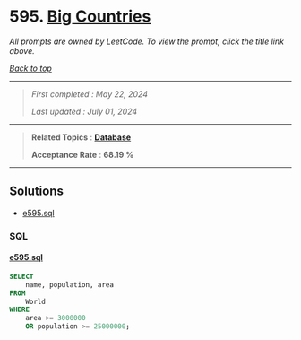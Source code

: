# 595. [Big Countries](<https://leetcode.com/problems/big-countries>)

*All prompts are owned by LeetCode. To view the prompt, click the title link above.*

*[Back to top](<../README.md>)*

------

> *First completed : May 22, 2024*
>
> *Last updated : July 01, 2024*

------

> **Related Topics** : **[Database](<by_topic/Database.md>)**
>
> **Acceptance Rate** : **68.19 %**

------

## Solutions

- [e595.sql](<../my-submissions/e595.sql>)
### SQL
#### [e595.sql](<../my-submissions/e595.sql>)
```SQL
SELECT
    name, population, area
FROM
    World
WHERE
    area >= 3000000
    OR population >= 25000000;
```

